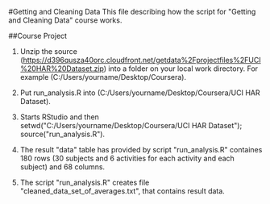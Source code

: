 #Getting and Cleaning Data
This file describing how the script for "Getting and Cleaning Data" course works.
 
##Course Project

1. Unzip the source (https://d396qusza40orc.cloudfront.net/getdata%2Fprojectfiles%2FUCI%20HAR%20Dataset.zip) into a folder on your local work directory. For example (C:/Users/yourname/Desktop/Coursera).

2. Put run_analysis.R into (C:/Users/yourname/Desktop/Coursera/UCI HAR Dataset).

3. Starts RStudio and then
   setwd("C:/Users/yourname/Desktop/Coursera/UCI HAR Dataset"); source("run_analysis.R").

4. The result "data" table has provided by script "run_analysis.R" containes 180 rows (30 subjects and 6 activities for each activity and each subject) and 68 columns.

5. The script "run_analysis.R" creates file "cleaned_data_set_of_averages.txt", that contains result data. 

